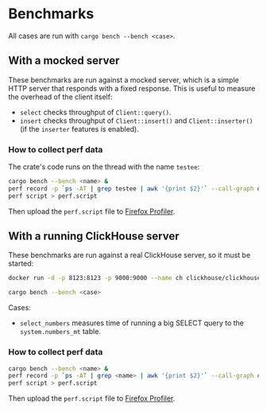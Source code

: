 # Benchmarks

All cases are run with `cargo bench --bench <case>`.

## With a mocked server

These benchmarks are run against a mocked server, which is a simple HTTP server that responds with a fixed response. This is useful to measure the overhead of the client itself:
* `select` checks throughput of `Client::query()`.
* `insert` checks throughput of `Client::insert()` and `Client::inserter()` (if the `inserter` features is enabled).

### How to collect perf data

The crate's code runs on the thread with the name `testee`:
```bash
cargo bench --bench <name> &
perf record -p `ps -AT | grep testee | awk '{print $2}'` --call-graph dwarf,65528 --freq 5000 -g -- sleep 5
perf script > perf.script
```

Then upload the `perf.script` file to [Firefox Profiler](https://profiler.firefox.com).

## With a running ClickHouse server

These benchmarks are run against a real ClickHouse server, so it must be started:
```bash
docker run -d -p 8123:8123 -p 9000:9000 --name ch clickhouse/clickhouse-server

cargo bench --bench <case>
```

Cases:
* `select_numbers` measures time of running a big SELECT query to the `system.numbers_mt` table.

### How to collect perf data

```bash
cargo bench --bench <name> &
perf record -p `ps -AT | grep <name> | awk '{print $2}'` --call-graph dwarf,65528 --freq 5000 -g -- sleep 5
perf script > perf.script
```

Then upload the `perf.script` file to [Firefox Profiler](https://profiler.firefox.com).
